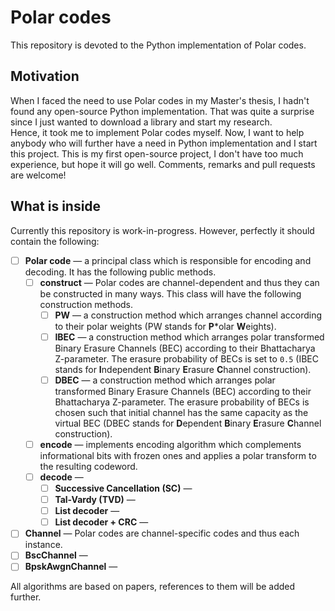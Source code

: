 # Polar codes
This repository is devoted to the Python implementation of Polar codes.

## Motivation
When I faced the need to use Polar codes in my Master's thesis, I hadn't found any open-source Python implementation.
That was quite a surprise since I just wanted to download a library and start my research.  
Hence, it took me to implement Polar codes myself.
Now, I want to help anybody who will further have a need in Python implementation and I start this project.
This is my first open-source project, I don't have too much experience, but hope it will go well. 
Comments, remarks and pull requests are welcome!

## What is inside

Currently this repository is work-in-progress. However, perfectly it should contain the following:

- [ ] **Polar code** — a principal class which is responsible for encoding and decoding.
 It has the following public methods.
    - [ ] **construct** — Polar codes are channel-dependent and thus they can be constructed in many ways.
    This class will have the following construction methods.
        - [ ] **PW** — a construction method which arranges channel according to their polar weights (PW stands for **P***olar **W**eights).
        - [ ] **IBEC** — a construction method which arranges polar transformed Binary Erasure Channels (BEC) according to their Bhattacharya Z-parameter.
         The erasure probability of BECs is set to `0.5` (IBEC stands for **I**ndependent **B**inary **E**rasure **C**hannel construction).
         - [ ] **DBEC** — a construction method which arranges polar transformed Binary Erasure Channels (BEC) according to their Bhattacharya Z-parameter.
         The erasure probability of BECs is chosen such that initial channel has the same capacity as the virtual BEC (DBEC stands for **D**ependent **B**inary **E**rasure **C**hannel construction).
    - [ ] **encode** — implements encoding algorithm which complements informational bits with frozen ones and applies a polar transform to the resulting codeword.
    - [ ] **decode** — 
        - [ ] **Successive Cancellation (SC)** —
        - [ ] **Tal-Vardy (TVD)** —
        - [ ] **List decoder** — 
        - [ ] **List decoder + CRC** — 
- [ ] **Channel** — Polar codes are channel-specific codes and thus each instance.
- [ ] **BscChannel** — 
- [ ] **BpskAwgnChannel** — 

All algorithms are based on papers, references to them will be added further.